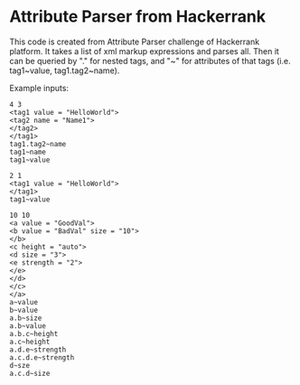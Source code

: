 # Attribute Parser from Hackerrank

This code is created from Attribute Parser challenge of Hackerrank platform. It takes a list of xml markup expressions and parses all. Then it can be queried by "." for nested tags, and "\~" for attributes of that tags (i.e. tag1\~value, tag1.tag2\~name).

Example inputs:
```
4 3
<tag1 value = "HelloWorld">
<tag2 name = "Name1">
</tag2>
</tag1>
tag1.tag2~name
tag1~name
tag1~value

2 1
<tag1 value = "HelloWorld">
</tag1>
tag1~value

10 10
<a value = "GoodVal">
<b value = "BadVal" size = "10">
</b>
<c height = "auto">
<d size = "3">
<e strength = "2">
</e>
</d>
</c>
</a>
a~value
b~value
a.b~size
a.b~value
a.b.c~height
a.c~height
a.d.e~strength
a.c.d.e~strength
d~sze
a.c.d~size
```
